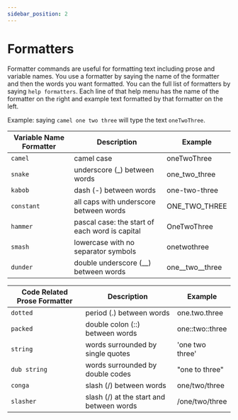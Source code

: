```yaml
---
sidebar_position: 2
---
```


# Formatters

Formatter commands are useful for formatting text including prose and variable names. You use a formatter by saying the name of the formatter and then the words you want formatted. You can the full list of formatters by saying `help formatters`. Each line of that help menu has the name of the formatter on the right and example text formatted by that formatter on the left.

Example: saying `camel one two three` will type the text `oneTwoThree`.

| Variable Name Formatter | Description                                    | Example             |
| ----------------------- | ---------------------------------------------- | ------------------- |
| `camel`                 | camel case                                     | oneTwoThree         |
| `snake`                 | underscore (\_) between words                  | one_two_three       |
| `kabob`                 | dash (-) between words                         | one-two-three       |
| `constant`              | all caps with underscore between words         | ONE_TWO_THREE       |
| `hammer`                | pascal case: the start of each word is capital | OneTwoThree         |
| `smash`                 | lowercase with no separator symbols            | onetwothree         |
| `dunder`                | double underscore (\_\_) between words         | one\_\_two\_\_three |

| Code Related Prose Formatter | Description                              | Example            |
| ---------------------------- | ---------------------------------------- | ------------------ |
| `dotted`                     | period (.) between words                 | one.two.three      |
| `packed`                     | double colon (::) between words          | one:\:two::three |
| `string`                     | words surrounded by single quotes        | 'one two three'    |
| `dub string`                 | words surrounded by double codes         | "one to three"     |
| `conga`                      | slash (/) between words                  | one/two/three      |
| `slasher`                    | slash (/) at the start and between words | /one/two/three     |
